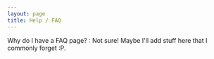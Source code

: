 ```yaml
---
layout: page
title: Help / FAQ
---
```


Why do I have a FAQ page?
: Not sure! Maybe I'll add stuff here that I commonly forget :P.

